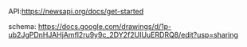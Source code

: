 API:https://newsapi.org/docs/get-started


schema: https://docs.google.com/drawings/d/1p-ub2JgPDnHJAHjAmfl2ru9y9c_2DY2f2UIUuERDRQ8/edit?usp=sharing